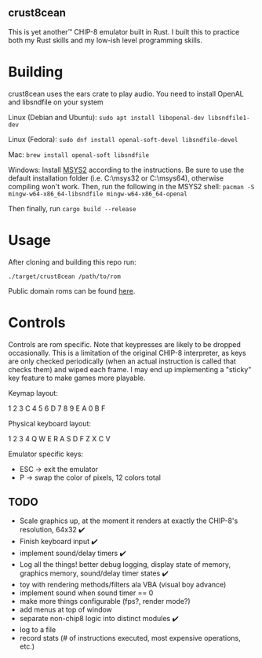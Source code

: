 ## crust8cean

This is yet another™ CHIP-8 emulator built in Rust. I built this to practice both my Rust skills and my low-ish level programming skills. 

# Building
crust8cean uses the ears crate to play audio. You need to install OpenAL and libsndfile on your system

Linux (Debian and Ubuntu):
```sudo apt install libopenal-dev libsndfile1-dev```

Linux (Fedora):
```sudo dnf install openal-soft-devel libsndfile-devel```

Mac:
```brew install openal-soft libsndfile```

Windows:
Install [MSYS2](http://www.msys2.org/) according to the instructions. Be sure to use the default installation folder (i.e. C:\msys32 or C:\msys64), otherwise compiling won't work. Then, run the following in the MSYS2 shell:
```pacman -S mingw-w64-x86_64-libsndfile mingw-w64-x86_64-openal```

Then finally, run 
```cargo build --release```

# Usage

After cloning and building this repo run:
```
./target/crust8cean /path/to/rom
```

Public domain roms can be found [here](https://github.com/dmatlack/chip8/tree/master/roms/games).

# Controls

Controls are rom specific. Note that keypresses are likely to be dropped occasionally. This is a limitation of the original CHIP-8 interpreter, as keys are only checked periodically (when an actual instruction is called that checks them) and wiped each frame. I may end up implementing a "sticky" key feature to make games more playable. 

Keymap layout: 

1	2	3	C
4	5	6	D
7	8	9	E
A	0	B	F

Physical keyboard layout:

1	2	3	4
Q	W	E	R
A	S	D	F
Z	X	C	V

Emulator specific keys:
- ESC -> exit the emulator
- P -> swap the color of pixels, 12 colors total

## TODO
- Scale graphics up, at the moment it renders at exactly the CHIP-8's resolution, 64x32 ✔️
- Finish keyboard input ✔️
- implement sound/delay timers ✔️
- Log all the things! better debug logging, display state of memory, graphics memory, sound/delay timer states ✔️
- toy with rendering methods/filters ala VBA (visual boy advance)
- implement sound when sound timer == 0
- make more things configurable (fps?, render mode?)
- add menus at top of window
- separate non-chip8 logic into distinct modules ✔️
- log to a file
- record stats (# of instructions executed, most expensive operations, etc.)
